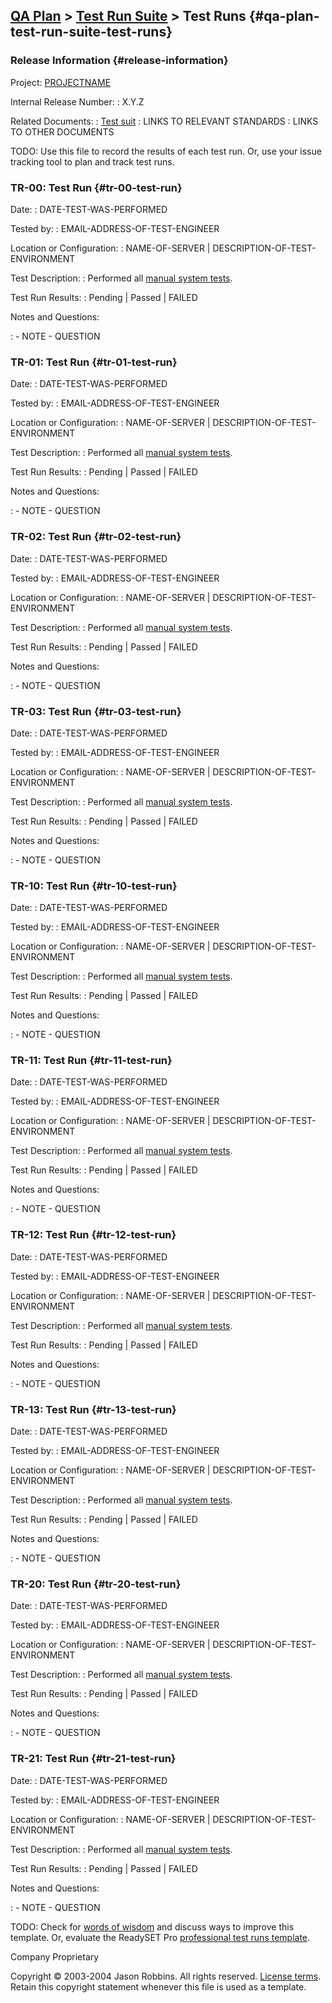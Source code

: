 [QA Plan](qa-plan) &gt; [Test Run Suite](test-run-suite) &gt; Test Runs {#qa-plan-test-run-suite-test-runs}
---------------------------------------------------------------------------------

### Release Information {#release-information}


Project:
[PROJECTNAME](index)

Internal Release Number:
:	X.Y.Z

Related Documents:
:	[Test suit](test-suite)
:	LINKS TO RELEVANT STANDARDS
:	LINKS TO OTHER DOCUMENTS


TODO: Use this file to record the results of each test run. Or, use your
issue tracking tool to plan and track test runs.

### TR-00: Test Run {#tr-00-test-run}

Date:
:	DATE-TEST-WAS-PERFORMED

Tested by:
:	EMAIL-ADDRESS-OF-TEST-ENGINEER

Location or Configuration:
:	NAME-OF-SERVER | DESCRIPTION-OF-TEST-ENVIRONMENT

Test Description:
:	Performed all [manual system tests](test-cases).

Test Run Results:
:	Pending | Passed | FAILED

Notes and Questions:

:	- NOTE
	- QUESTION

### TR-01: Test Run {#tr-01-test-run}

Date:
:	DATE-TEST-WAS-PERFORMED

Tested by:
:	EMAIL-ADDRESS-OF-TEST-ENGINEER

Location or Configuration:
:	NAME-OF-SERVER | DESCRIPTION-OF-TEST-ENVIRONMENT

Test Description:
:	Performed all [manual system tests](test-cases).

Test Run Results:
:	Pending | Passed | FAILED

Notes and Questions:

:	- NOTE
	- QUESTION

### TR-02: Test Run {#tr-02-test-run}

Date:
:	DATE-TEST-WAS-PERFORMED

Tested by:
:	EMAIL-ADDRESS-OF-TEST-ENGINEER

Location or Configuration:
:	NAME-OF-SERVER | DESCRIPTION-OF-TEST-ENVIRONMENT

Test Description:
:	Performed all [manual system tests](test-cases).

Test Run Results:
:	Pending | Passed | FAILED

Notes and Questions:

:	- NOTE
	- QUESTION

### TR-03: Test Run {#tr-03-test-run}

Date:
:	DATE-TEST-WAS-PERFORMED

Tested by:
:	EMAIL-ADDRESS-OF-TEST-ENGINEER

Location or Configuration:
:	NAME-OF-SERVER | DESCRIPTION-OF-TEST-ENVIRONMENT

Test Description:
:	Performed all [manual system tests](test-cases).

Test Run Results:
:	Pending | Passed | FAILED

Notes and Questions:

:	- NOTE
	- QUESTION

### TR-10: Test Run {#tr-10-test-run}

Date:
:	DATE-TEST-WAS-PERFORMED

Tested by:
:	EMAIL-ADDRESS-OF-TEST-ENGINEER

Location or Configuration:
:	NAME-OF-SERVER | DESCRIPTION-OF-TEST-ENVIRONMENT

Test Description:
:	Performed all [manual system tests](test-cases).

Test Run Results:
:	Pending | Passed | FAILED

Notes and Questions:

:	- NOTE
	- QUESTION
### TR-11: Test Run {#tr-11-test-run}

Date:
:	DATE-TEST-WAS-PERFORMED

Tested by:
:	EMAIL-ADDRESS-OF-TEST-ENGINEER

Location or Configuration:
:	NAME-OF-SERVER | DESCRIPTION-OF-TEST-ENVIRONMENT

Test Description:
:	Performed all [manual system tests](test-cases).

Test Run Results:
:	Pending | Passed | FAILED

Notes and Questions:

:	- NOTE
	- QUESTION

### TR-12: Test Run {#tr-12-test-run}

Date:
:	DATE-TEST-WAS-PERFORMED

Tested by:
:	EMAIL-ADDRESS-OF-TEST-ENGINEER

Location or Configuration:
:	NAME-OF-SERVER | DESCRIPTION-OF-TEST-ENVIRONMENT

Test Description:
:	Performed all [manual system tests](test-cases).

Test Run Results:
:	Pending | Passed | FAILED

Notes and Questions:

:	- NOTE
	- QUESTION

### TR-13: Test Run {#tr-13-test-run}

Date:
:	DATE-TEST-WAS-PERFORMED

Tested by:
:	EMAIL-ADDRESS-OF-TEST-ENGINEER

Location or Configuration:
:	NAME-OF-SERVER | DESCRIPTION-OF-TEST-ENVIRONMENT

Test Description:
:	Performed all [manual system tests](test-cases).

Test Run Results:
:	Pending | Passed | FAILED

Notes and Questions:

:	- NOTE
	- QUESTION

### TR-20: Test Run {#tr-20-test-run}

Date:
:	DATE-TEST-WAS-PERFORMED

Tested by:
:	EMAIL-ADDRESS-OF-TEST-ENGINEER

Location or Configuration:
:	NAME-OF-SERVER | DESCRIPTION-OF-TEST-ENVIRONMENT

Test Description:
:	Performed all [manual system tests](test-cases).

Test Run Results:
:	Pending | Passed | FAILED

Notes and Questions:

:	- NOTE
	- QUESTION

### TR-21: Test Run {#tr-21-test-run}

Date:
:	DATE-TEST-WAS-PERFORMED

Tested by:
:	EMAIL-ADDRESS-OF-TEST-ENGINEER

Location or Configuration:
:	NAME-OF-SERVER | DESCRIPTION-OF-TEST-ENVIRONMENT

Test Description:
:	Performed all [manual system tests](test-cases).

Test Run Results:
:	Pending | Passed | FAILED

Notes and Questions:

:	- NOTE
	- QUESTION

TODO: Check for [words of
wisdom](http://readyset.tigris.org/words-of-wisdom/test-runs.html) and
discuss ways to improve this template. Or, evaluate the ReadySET Pro
[professional test runs
template](http://www.readysetpro.com/ "pro use case template and sample test plan").

Company Proprietary

Copyright © 2003-2004 Jason Robbins. All rights reserved. [License
terms](readyset-license.html). Retain this copyright statement whenever
this file is used as a template.


